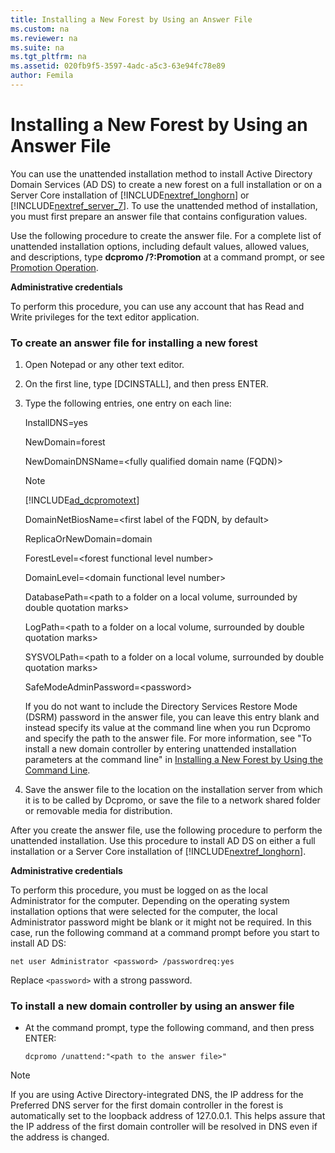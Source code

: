 ```yaml
---
title: Installing a New Forest by Using an Answer File
ms.custom: na
ms.reviewer: na
ms.suite: na
ms.tgt_pltfrm: na
ms.assetid: 020fb9f5-3597-4adc-a5c3-63e94fc78e89
author: Femila
---
```

# Installing a New Forest by Using an Answer File
  You can use the unattended installation method to install Active Directory Domain Services \(AD DS\) to create a new forest on a full installation or on a Server Core installation of [!INCLUDE[nextref_longhorn](../Token/nextref_longhorn_md.md)] or [!INCLUDE[nextref_server_7](../Token/nextref_server_7_md.md)]. To use the unattended method of installation, you must first prepare an answer file that contains configuration values.  
  
 Use the following procedure to create the answer file. For a complete list of unattended installation options, including default values, allowed values, and descriptions, type **dcpromo \/?:Promotion** at a command prompt, or see [Promotion Operation](../Topic/Promotion-Operation.md).  
  
 **Administrative credentials**  
  
 To perform this procedure, you can use any account that has Read and Write privileges for the text editor application.  
  
### To create an answer file for installing a new forest  
  
1.  Open Notepad or any other text editor.  
  
2.  On the first line, type \[DCINSTALL\], and then press ENTER.  
  
3.  Type the following entries, one entry on each line:  
  
     InstallDNS\=yes  
  
     NewDomain\=forest  
  
     NewDomainDNSName\=\<fully qualified domain name \(FQDN\)\>  
  
    > [!NOTE]  
    >  [!INCLUDE[ad_dcpromotext](../Token/ad_dcpromotext_md.md)]  
  
     DomainNetBiosName\=\<first label of the FQDN, by default\>  
  
     ReplicaOrNewDomain\=domain  
  
     ForestLevel\=\<forest functional level number\>  
  
     DomainLevel\=\<domain functional level number\>  
  
     DatabasePath\=\<path to a folder on a local volume, surrounded by double quotation marks\>  
  
     LogPath\=\<path to a folder on a local volume, surrounded by double quotation marks\>  
  
     SYSVOLPath\=\<path to a folder on a local volume, surrounded by double quotation marks\>  
  
     SafeModeAdminPassword\=\<password\>  
  
     If you do not want to include the Directory Services Restore Mode \(DSRM\) password in the answer file, you can leave this entry blank and instead specify its value at the command line when you run Dcpromo and specify the path to the answer file. For more information, see "To install a new domain controller by entering unattended installation parameters at the command line" in [Installing a New Forest by Using the Command Line](../Topic/Installing-a-New-Forest-by-Using-the-Command-Line.md).  
  
4.  Save the answer file to the location on the installation server from which it is to be called by Dcpromo, or save the file to a network shared folder or removable media for distribution.  
  
 After you create the answer file, use the following procedure to perform the unattended installation. Use this procedure to install AD DS on either a full installation or a Server Core installation of [!INCLUDE[nextref_longhorn](../Token/nextref_longhorn_md.md)].  
  
 **Administrative credentials**  
  
 To perform this procedure, you must be logged on as the local Administrator for the computer. Depending on the operating system installation options that were selected for the computer, the local Administrator password might be blank or it might not be required. In this case, run the following command at a command prompt before you start to install AD DS:  
  
 `net user Administrator <password> /passwordreq:yes`  
  
 Replace `<password>` with a strong password.  
  
### To install a new domain controller by using an answer file  
  
-   At the command prompt, type the following command, and then press ENTER:  
  
     `dcpromo /unattend:"<path to the answer file>"`  
  
> [!NOTE]  
>  If you are using Active Directory\-integrated DNS, the IP address for the Preferred DNS server for the first domain controller in the forest is automatically set to the loopback address of 127.0.0.1. This helps assure that the IP address of the first domain controller will be resolved in DNS even if the address is changed.  
  
  